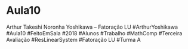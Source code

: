 # Aula10

Arthur Takeshi Noronha Yoshikawa – Fatoração LU #ArthurYoshikawa #Aula10 #FeitoEmSala #2018 #Alunos #Trabalho #MathComp #Terceira Avaliação #ResLinearSystem #Fatoração LU #Turma A
